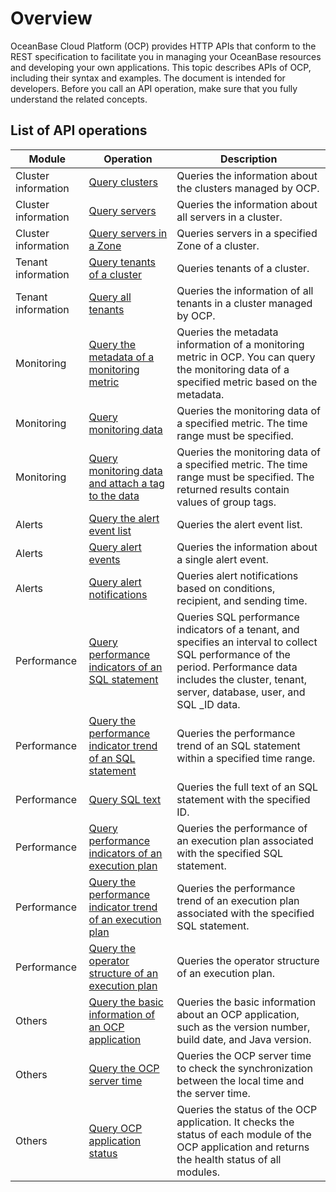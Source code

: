 Overview 
=============================

OceanBase Cloud Platform (OCP) provides HTTP APIs that conform to the REST specification to facilitate you in managing your OceanBase resources and developing your own applications. This topic describes APIs of OCP, including their syntax and examples. The document is intended for developers. Before you call an API operation, make sure that you fully understand the related concepts. 

**List of API operations** 
-----------------------------------------------




|            Module            |                                                 Operation                                                 |                                                                                                 Description                                                                                                  |
|------------------------------|-----------------------------------------------------------------------------------------------------------|--------------------------------------------------------------------------------------------------------------------------------------------------------------------------------------------------------------|
| Cluster information          | [Query clusters](300.cluster-information/100.query-clusters.md)                                             | Queries the information about the clusters managed by OCP.                                                                                                                                                   |
| Cluster information          | [Query servers](300.cluster-information/2400.query-servers.md)                                              | Queries the information about all servers in a cluster.                                                                                                                                                      |
| Cluster information          | [Query servers in a Zone](300.cluster-information/2500.query-servers-in-a-zone.md)                                    | Queries servers in a specified Zone of a cluster.                                                                                                                                                            |
| Tenant information           | [Query tenants of a cluster](400.tenant-information/100.query-tenants-of-a-cluster.md)                                 | Queries tenants of a cluster.                                                                                                                                                                                |
| Tenant information           | [Query all tenants](400.tenant-information/200.query-all-tenants.md)                                          | Queries the information of all tenants in a cluster managed by OCP.                                                                                                                                          |
|  Monitoring  | [Query the metadata of a monitoring metric](800.monitoring/100.query-the-metadata-of-a-monitoring-metric.md)                  | Queries the metadata information of a monitoring metric in OCP. You can query the monitoring data of a specified metric based on the metadata.                                                               |
|  Monitoring  | [Query monitoring data](800.monitoring/200.query-monitoring-data.md)                                      | Queries the monitoring data of a specified metric. The time range must be specified.                                                                                                                         |
|  Monitoring  | [Query monitoring data and attach a tag to the data](800.monitoring/300.query-monitoring-data-and-attach-a-tag-to-the-data.md)         | Queries the monitoring data of a specified metric. The time range must be specified. The returned results contain values of group tags.                                                                      |
| Alerts                       | [Query the alert event list](900.alert/100.alert-events/100.query-the-alert-event-list.md)                                 | Queries the alert event list.                                                                                                                                                                                |
| Alerts                       | [Query alert events](900.alert/100.alert-events/200.query-alert-events.md)                                         | Queries the information about a single alert event.                                                                                                                                                          |
| Alerts                       | [Query alert notifications](900.alert/200.alert-notification/100.query-alert-notifications.md)                                  | Queries alert notifications based on conditions, recipient, and sending time.                                                                                                                                |
|  Performance | [Query performance indicators of an SQL statement](1400.sql-performance/100.query-performance-indicators-of-an-sqL-statement.md)           | Queries SQL performance indicators of a tenant, and specifies an interval to collect SQL performance of the period. Performance data includes the cluster, tenant, server, database, user, and SQL _ID data. |
|  Performance | [Query the performance indicator trend of an SQL statement](1400.sql-performance/200.query-the-performance-indicator-trend-of-an-sqL-state.md)  | Queries the performance trend of an SQL statement within a specified time range.                                                                                                                             |
|  Performance | [Query SQL text](1400.sql-performance/300.query-sql-text.md)                                             | Queries the full text of an SQL statement with the specified ID.                                                                                                                                             |
|  Performance | [Query performance indicators of an execution plan](1400.sql-performance/400.query-performance-indicators-of-an-execution-plan.md)          | Queries the performance of an execution plan associated with the specified SQL statement.                                                                                                                    |
|  Performance | [Query the performance indicator trend of an execution plan](1400.sql-performance/500.query-the-performance-indicator-trend-of-an-execution-plan.md) | Queries the performance trend of an execution plan associated with the specified SQL statement.                                                                                                              |
|  Performance | [Query the operator structure of an execution plan](1400.sql-performance/600.query-the-operator-structure-of-an-execution-plan.md)          | Queries the operator structure of an execution plan.                                                                                                                                                         |
|  Others      | [Query the basic information of an OCP application](1600.other/100.query-the-basic-information-of-an-ocp-application.md)          | Queries the basic information about an OCP application, such as the version number, build date, and Java version.                                                                                            |
|  Others      | [Query the OCP server time](1600.other/200.query-ocp-server-time.md)                                  | Queries the OCP server time to check the synchronization between the local time and the server time.                                                                                                         |
|  Others      | [Query OCP application status](1600.other/300.query-ocp-application-status.md)                               | Queries the status of the OCP application. It checks the status of each module of the OCP application and returns the health status of all modules.                                                          |




